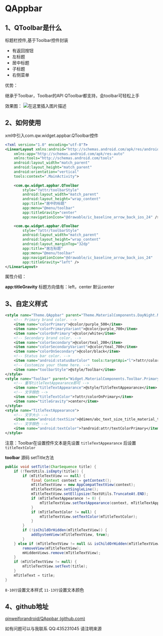 # QAppbar
## 1、QToolbar是什么

标题栏控件,基于Toolbar控件封装

* 有返回按钮
* 左标题
* 居中标题
* 子标题
* 右侧菜单

优势：

继承于Toolbar，Toolbar的API QToolbar都支持，会toolbar可轻松上手



效果图：
![在这里插入图片描述](https://img-blog.csdnimg.cn/20210616173940400.png?x-oss-process=image/watermark,type_ZmFuZ3poZW5naGVpdGk,shadow_10,text_aHR0cHM6Ly9ibG9nLmNzZG4ubmV0L3FpbndlaTE5OTM=,size_16,color_FFFFFF,t_70)

## 2、如何使用

xml中引入com.qw.widget.appbar.QToolbar控件

```xml
<?xml version="1.0" encoding="utf-8"?>
<LinearLayout xmlns:android="http://schemas.android.com/apk/res/android"
    xmlns:app="http://schemas.android.com/apk/res-auto"
    xmlns:tools="http://schemas.android.com/tools"
    android:layout_width="match_parent"
    android:layout_height="match_parent"
    android:orientation="vertical"
    tools:context=".MainActivity">
    
    <com.qw.widget.appbar.QToolbar
        style="?attr/toolbarStyle"
        android:layout_width="match_parent"
        android:layout_height="wrap_content"
        app:title="居中的标题"
        app:menu="@menu/toolbar"
        app:titleGravity="center"
        app:navigationIcon="@drawable/ic_baseline_arrow_back_ios_24" />

    <com.qw.widget.appbar.QToolbar
        style="?attr/toolbarStyle"
        android:layout_width="match_parent"
        android:layout_height="wrap_content"
        android:layout_marginTop="32dp"
        app:title="居左标题"
        app:menu="@menu/toolbar"
        app:navigationIcon="@drawable/ic_baseline_arrow_back_ios_24"
        app:titleGravity="left" />
</LinearLayout>
```

属性介绍：

**app:titleGravity** 标题方向值有：left，center 默认center

## 3、自定义样式

```xml
<style name="Theme.QAppbar" parent="Theme.MaterialComponents.DayNight.NoActionBar">
    <!-- Primary brand color. -->
    <item name="colorPrimary">@color/purple_500</item>
    <item name="colorPrimaryVariant">@color/purple_700</item>
    <item name="colorOnPrimary">@color/white</item>
    <!-- Secondary brand color. -->
    <item name="colorSecondary">@color/teal_200</item>
    <item name="colorSecondaryVariant">@color/teal_700</item>
    <item name="colorOnSecondary">@color/black</item>
    <!-- Status bar color. -->
    <item name="android:statusBarColor" tools:targetApi="l">?attr/colorPrimaryVariant</item>
    <!-- Customize your theme here. -->
    <item name="toolbarStyle">@style/Toolbar</item>
</style>
<style name="Toolbar" parent="Widget.MaterialComponents.Toolbar.PrimarySurface">
    <!-- 重写titleTextAppearance即可 -->
    <item name="titleTextAppearance">@style/TitleTextAppearance</item>
    <!-- 文字顔色 -->
    <item name="titleTextColor">?attr/colorOnPrimary</item>
    <item name="titleGravity">center</item>
</style>
<style name="TitleTextAppearance">
    <!-- 文字大小 -->
    <item name="android:textSize">@dimen/abc_text_size_title_material_toolbar</item>
    <!-- 文字顔色 -->
    <item name="android:textColor">?android:attr/textColorPrimary</item>
</style>
```

注意：Toolbar在设置控件文本是先设置 `titleTextAppearance` 后设置 `titleTextColor`

**toolbar** 源码 setTitle方法

```java
public void setTitle(CharSequence title) {
    if (!TextUtils.isEmpty(title)) {
        if (mTitleTextView == null) {
            final Context context = getContext();
            mTitleTextView = new AppCompatTextView(context);
            mTitleTextView.setSingleLine();
            mTitleTextView.setEllipsize(TextUtils.TruncateAt.END);
            if (mTitleTextAppearance != 0) {
                mTitleTextView.setTextAppearance(context, mTitleTextAppearance);
            }
            if (mTitleTextColor != null) {
                mTitleTextView.setTextColor(mTitleTextColor);
            }
        }
        if (!isChildOrHidden(mTitleTextView)) {
            addSystemView(mTitleTextView, true);
        }
    } else if (mTitleTextView != null && isChildOrHidden(mTitleTextView)) {
        removeView(mTitleTextView);
        mHiddenViews.remove(mTitleTextView);
    }
    if (mTitleTextView != null) {
        mTitleTextView.setText(title);
    }
    mTitleText = title;
}
```

`8-10行`设置文本样式  `11-13行`设置文本颜色

## 4、github地址

[qinweiforandroid/QAppbar (github.com)](https://github.com/qinweiforandroid/QAppbar)

如有问题可以与我联系 QQ:435231045  请注明来源
